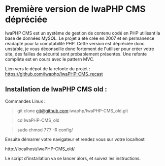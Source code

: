 Première version de IwaPHP CMS dépréciée
========================================

IwaPHP CMS est un système de gestion de contenu codé en PHP utilisant la base de données MySQL.
Le projet a été crée en 2007 et en permanence réadapté pour la comptabilité PHP.
Cette version est dépréciée donc unstable, je vous déconseille donc fortement de l'utiliser pour créer votre site, des failles de sécurité sont probablement présentes. Une refonte complète est en cours avec le pattern MVC.

Lien vers le dépot de la refonte du projet :
https://github.com/iwaphp/IwaPHP-CMS_recast

Installation de IwaPHP CMS old :
--------------------------------

Commandes Linux :

> git clone git@github.com:iwaphp/IwaPHP-CMS_old.git

> cd IwaPHP-CMS_old

> sudo chmod 777 -R config/

Ensuite démarrer votre navigateur et rendez vous sur votre localhost

http://localhost/IwaPHP-CMS_old/

Le script d'installation va se lancer alors, et suivez les instructions.

